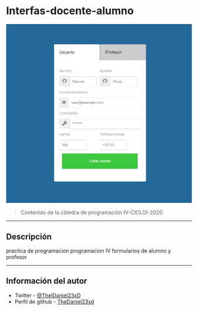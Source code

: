 # Interfas-docente-alumno
![Project Image](Img/formulario.PNG)

> Contenido de la cátedra de programación IV-CICLOI-2020

---
## Descripción

practica de programacion programacion IV formularios de alumno y  profesor

---

## Información del autor

- Twitter - [@ThelDaniel23xD](https://twitter.com/ThelDaniel23xD)
- Perfil de github - [TheDaniel23xd](https://github.com/TheDaniel23xd) 

